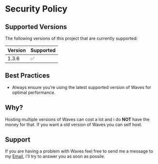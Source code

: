 # Security Policy

## Supported Versions

The following versions of this project that are currently supported:

| Version  | Supported          |
|----------|--------------------|
| 1.3.6    | :white_check_mark: |

## Best Practices

- Always ensure you’re using the latest supported version of Waves for optimal performance.

## Why?

Hosting multiple versions of Waves can cost a lot and i do **NOT** have the money for that.
If you want a old version of Waves you can self host.

## Support

If you are having a problem with Waves feel free to send me a message to my [Email](sefiicc@gmail.com), i'll try to answer you as soon as possile.
